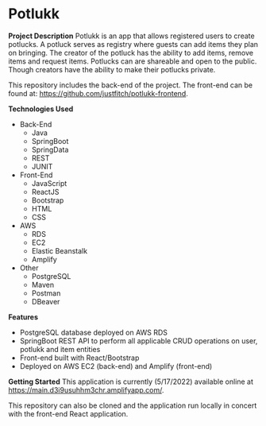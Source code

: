 # Potlukk

**Project Description**
Potlukk is an app that allows registered users to create potlucks. A potluck serves as registry where guests can add items they plan on bringing. The creator of the potluck has the ability to add items, remove items and request items. Potlucks can are shareable and open to the public. Though creators have the ability to make their potlucks private.

This repository includes the back-end of the project. The front-end can be found at: https://github.com/justfitch/potlukk-frontend.

**Technologies Used**
- Back-End
  - Java
  - SpringBoot
  - SpringData
  - REST
  - JUNIT
- Front-End
  - JavaScript
  - ReactJS
  - Bootstrap
  - HTML
  - CSS 
- AWS
  - RDS
  - EC2
  - Elastic Beanstalk
  - Amplify
- Other
  - PostgreSQL
  - Maven
  - Postman
  - DBeaver

**Features**
- PostgreSQL database deployed on AWS RDS
- SpringBoot REST API to perform all applicable CRUD operations on user, potlukk and item entities
- Front-end built with React/Bootstrap
- Deployed on AWS EC2 (back-end) and Amplify (front-end)

**Getting Started**
This application is currently (5/17/2022) available online at https://main.d3i9usuhhm3chr.amplifyapp.com/.

This repository can also be cloned and the application run locally in concert with the front-end React application.
